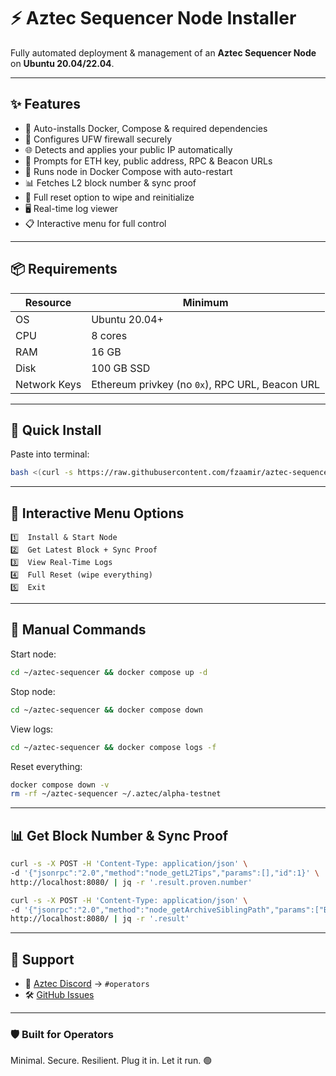 # ⚡️ Aztec Sequencer Node Installer

Fully automated deployment & management of an **Aztec Sequencer Node** on **Ubuntu 20.04/22.04**.

---

## ✨ Features

* 🔧 Auto-installs Docker, Compose & required dependencies
* 🔐 Configures UFW firewall securely
* 🌐 Detects and applies your public IP automatically
* 🧠 Prompts for ETH key, public address, RPC & Beacon URLs
* 🐳 Runs node in Docker Compose with auto-restart
* 📊 Fetches L2 block number & sync proof
* 🧹 Full reset option to wipe and reinitialize
* 🖥️ Real-time log viewer
* 📋 Interactive menu for full control

---

## 📦 Requirements

| Resource     | Minimum                                         |
| ------------ | ----------------------------------------------- |
| OS           | Ubuntu 20.04+                                   |
| CPU          | 8 cores                                         |
| RAM          | 16 GB                                           |
| Disk         | 100 GB SSD                                      |
| Network Keys | Ethereum privkey (no `0x`), RPC URL, Beacon URL |

---

## 🚀 Quick Install

Paste into terminal:

```bash
bash <(curl -s https://raw.githubusercontent.com/fzaamir/aztec-sequencer-auto-setup/main/install.sh)
```

---

## 🧪 Interactive Menu Options

```
1️⃣  Install & Start Node
2️⃣  Get Latest Block + Sync Proof
3️⃣  View Real-Time Logs
4️⃣  Full Reset (wipe everything)
5️⃣  Exit
```

---

## 🔧 Manual Commands

Start node:

```bash
cd ~/aztec-sequencer && docker compose up -d
```

Stop node:

```bash
cd ~/aztec-sequencer && docker compose down
```

View logs:

```bash
cd ~/aztec-sequencer && docker compose logs -f
```

Reset everything:

```bash
docker compose down -v
rm -rf ~/aztec-sequencer ~/.aztec/alpha-testnet
```

---

## 📊 Get Block Number & Sync Proof

```bash
curl -s -X POST -H 'Content-Type: application/json' \
-d '{"jsonrpc":"2.0","method":"node_getL2Tips","params":[],"id":1}' \
http://localhost:8080/ | jq -r '.result.proven.number'
```

```bash
curl -s -X POST -H 'Content-Type: application/json' \
-d '{"jsonrpc":"2.0","method":"node_getArchiveSiblingPath","params":["BLOCK_NUM","BLOCK_NUM"],"id":1}' \
http://localhost:8080/ | jq -r '.result'
```

---

## 💬 Support

* 💬 [Aztec Discord](https://discord.gg/aztecprotocol) → `#operators`
* 🛠️ [GitHub Issues](https://github.com/fzaamir/aztec-sequencer-auto-setup)

---

### 🛡️ Built for Operators

Minimal. Secure. Resilient.
Plug it in. Let it run. 🟢
